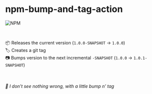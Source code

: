 # npm-bump-and-tag-action
![NPM](https://img.shields.io/badge/NPM-%23CB3837.svg?style=for-the-badge&logo=npm&logoColor=white)

<br>

📦 Releases the current version (`1.0.0-SNAPSHOT` &rarr; `1.0.0`) <br>
🏷️ Creates a git tag <br>
📷 Bumps version to the next incremental `-SNAPSHOT` (`1.0.0` &rarr; `1.0.1-SNAPSHOT`) <br>

<br>

###### 🎵 I don’t see nothing wrong, with a little bump n’ tag
